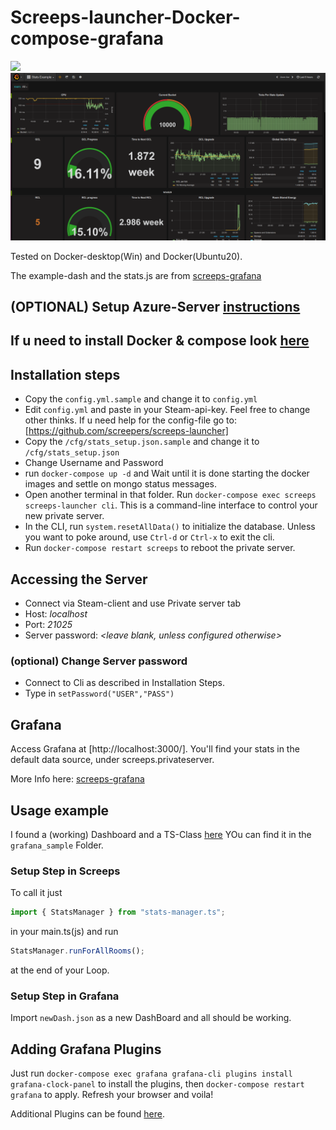 # Screeps-launcher-Docker-compose-grafana

![ ](https://screeps.com/images/logotype-animated.svg)
![ ](/img/sampleDashboard.png)

Tested on Docker-desktop(Win) and Docker(Ubuntu20).

The example-dash and the stats.js are from
[screeps-grafana](https://github.com/screepers/screeps-grafana)

## (OPTIONAL) Setup Azure-Server [instructions](azure/readMe.md)

## If u need to install Docker & compose look [here](azure/readMe.md)

## Installation steps

- Copy the `config.yml.sample` and change it to `config.yml`
- Edit `config.yml` and paste in your Steam-api-key. Feel free to change other thinks. If u need help for the config-file go to: [https://github.com/screepers/screeps-launcher]
- Copy the `/cfg/stats_setup.json.sample` and change it to `/cfg/stats_setup.json`
- Change Username and Password
- run `docker-compose up -d` and Wait until it is done starting the docker images and settle on mongo status messages.
- Open another terminal in that folder. Run `docker-compose exec screeps screeps-launcher cli`. This is a command-line interface to control your new private server.
- In the CLI, run `system.resetAllData()` to initialize the database. Unless you want to poke around, use `Ctrl-d` or `Ctrl-x` to exit the cli.
- Run `docker-compose restart screeps` to reboot the private server.

## Accessing the Server

- Connect via Steam-client and use Private server tab
- Host: _localhost_
- Port: _21025_
- Server password: _<leave blank, unless configured otherwise>_

### (optional) Change Server password

- Connect to Cli as described in Installation Steps.
- Type in `setPassword("USER","PASS")`

## Grafana

Access Grafana at [http://localhost:3000/]. You'll find your stats in the default data source, under screeps.privateserver.

More Info here: [screeps-grafana](https://github.com/screepers/screeps-grafana)

## Usage example

I found a (working) Dashboard and a TS-Class [here](https://github.com/devnixs/screeps-stats-grafana)
YOu can find it in the `grafana_sample` Folder.

### Setup Step in Screeps

To call it just

```js
import { StatsManager } from "stats-manager.ts";
```

in your main.ts(js) and run

```js
StatsManager.runForAllRooms();
```

at the end of your Loop.

### Setup Step in Grafana

Import `newDash.json` as a new DashBoard and all should be working.

## Adding Grafana Plugins

Just run `docker-compose exec grafana grafana-cli plugins install grafana-clock-panel` to install the plugins, then `docker-compose restart grafana` to apply. Refresh your browser and voila!

Additional Plugins can be found [here](https://grafana.com/grafana/plugins/).
